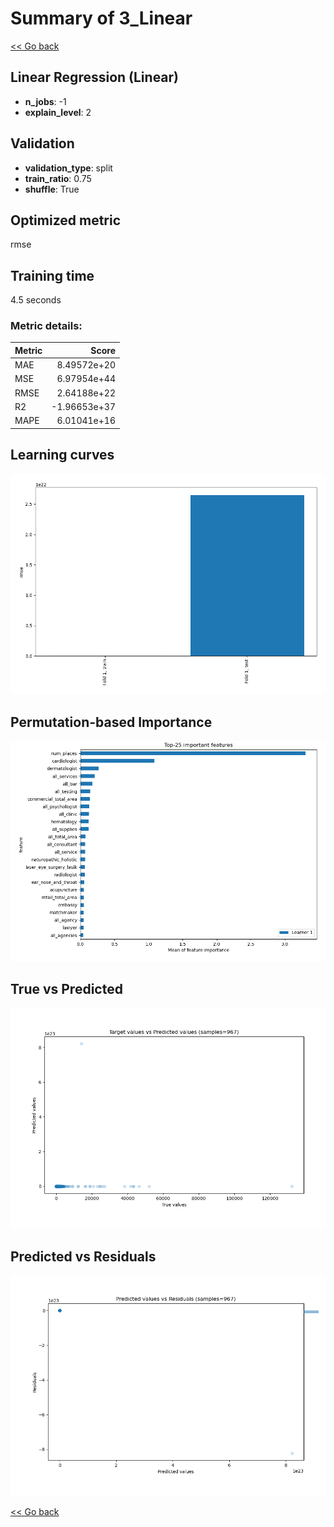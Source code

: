 # Summary of 3_Linear

[<< Go back](../README.md)


## Linear Regression (Linear)
- **n_jobs**: -1
- **explain_level**: 2

## Validation
 - **validation_type**: split
 - **train_ratio**: 0.75
 - **shuffle**: True

## Optimized metric
rmse

## Training time

4.5 seconds

### Metric details:
| Metric   |        Score |
|:---------|-------------:|
| MAE      |  8.49572e+20 |
| MSE      |  6.97954e+44 |
| RMSE     |  2.64188e+22 |
| R2       | -1.96653e+37 |
| MAPE     |  6.01041e+16 |



## Learning curves
![Learning curves](learning_curves.png)

## Permutation-based Importance
![Permutation-based Importance](permutation_importance.png)
## True vs Predicted

![True vs Predicted](true_vs_predicted.png)


## Predicted vs Residuals

![Predicted vs Residuals](predicted_vs_residuals.png)



[<< Go back](../README.md)
